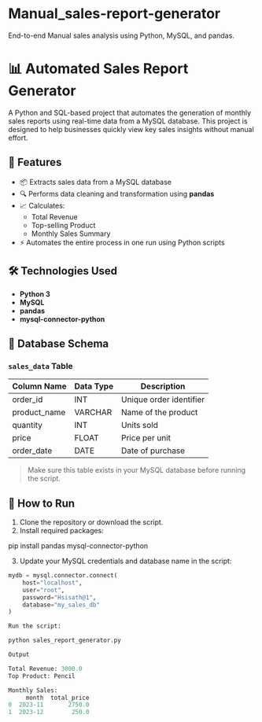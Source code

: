 # Manual_sales-report-generator
End-to-end Manual sales analysis using Python, MySQL, and pandas.

# 📊 Automated Sales Report Generator

A Python and SQL-based project that automates the generation of monthly sales reports using real-time data from a MySQL database. This project is designed to help businesses quickly view key sales insights without manual effort.

## 🚀 Features

- 📦 Extracts sales data from a MySQL database
- 🔍 Performs data cleaning and transformation using **pandas**
- 📈 Calculates:
  - Total Revenue
  - Top-selling Product
  - Monthly Sales Summary
- ⚡ Automates the entire process in one run using Python scripts

## 🛠️ Technologies Used

- **Python 3**
- **MySQL**
- **pandas**
- **mysql-connector-python**

## 🧩 Database Schema

### `sales_data` Table

| Column Name   | Data Type | Description              |
|---------------|-----------|--------------------------|
| order_id      | INT       | Unique order identifier  |
| product_name  | VARCHAR   | Name of the product      |
| quantity      | INT       | Units sold               |
| price         | FLOAT     | Price per unit           |
| order_date    | DATE      | Date of purchase         |

> Make sure this table exists in your MySQL database before running the script.

## 🔧 How to Run

1. Clone the repository or download the script.
2. Install required packages:

pip install pandas mysql-connector-python

3. Update your MySQL credentials and database name in the script:
```python
mydb = mysql.connector.connect(
    host="localhost",
    user="root",
    password="Hsisath@1",
    database="my_sales_db"
)

Run the script:

python sales_report_generator.py

Output

Total Revenue: 3000.0
Top Product: Pencil

Monthly Sales:
     month  total_price
0  2023-11       2750.0
1  2023-12        250.0